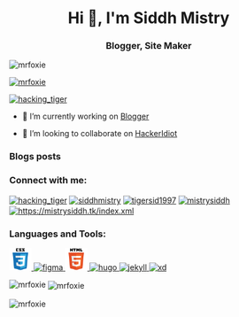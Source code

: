 <h1 align="center">Hi 👋, I'm Siddh Mistry</h1>
<h3 align="center">Blogger, Site Maker</h3>

<p align="left"> <img src="https://komarev.com/ghpvc/?username=mrfoxie&label=Profile%20views&color=0e75b6&style=flat" alt="mrfoxie" /> </p>

<p align="left"> <a href="https://github.com/ryo-ma/github-profile-trophy"><img src="https://github-profile-trophy.vercel.app/?username=mrfoxie" alt="mrfoxie" /></a> </p>

<p align="left"> <a href="https://twitter.com/hacking_tiger" target="blank"><img src="https://img.shields.io/twitter/follow/hacking_tiger?logo=twitter&style=for-the-badge" alt="hacking_tiger" /></a> </p>

- 🔭 I’m currently working on [Blogger](https://mistrysiddh.tk)

- 👯 I’m looking to collaborate on [HackerIdiot](https://hackeridiot.com)

### Blogs posts
<!-- BLOG-POST-LIST:START -->
<!-- BLOG-POST-LIST:END -->

<h3 align="left">Connect with me:</h3>
<p align="left">
<a href="https://twitter.com/hacking_tiger" target="blank"><img align="center" src="https://cdn.jsdelivr.net/npm/simple-icons@3.0.1/icons/twitter.svg" alt="hacking_tiger" height="30" width="40" /></a>
<a href="https://linkedin.com/in/siddhmistry" target="blank"><img align="center" src="https://cdn.jsdelivr.net/npm/simple-icons@3.0.1/icons/linkedin.svg" alt="siddhmistry" height="30" width="40" /></a>
<a href="https://fb.com/tigersid1997" target="blank"><img align="center" src="https://cdn.jsdelivr.net/npm/simple-icons@3.0.1/icons/facebook.svg" alt="tigersid1997" height="30" width="40" /></a>
<a href="https://instagram.com/mistrysiddh" target="blank"><img align="center" src="https://cdn.jsdelivr.net/npm/simple-icons@3.0.1/icons/instagram.svg" alt="mistrysiddh" height="30" width="40" /></a>
<a href="/https://mistrysiddh.tk/index.xml" target="blank"><img align="center" src="https://cdn.jsdelivr.net/npm/simple-icons@3.0.1/icons/rss.svg" alt="https://mistrysiddh.tk/index.xml" height="30" width="40" /></a>
</p>

<h3 align="left">Languages and Tools:</h3>
<p align="left"> <a href="https://www.w3schools.com/css/" target="_blank"> <img src="https://raw.githubusercontent.com/devicons/devicon/master/icons/css3/css3-original-wordmark.svg" alt="css3" width="40" height="40"/> </a> <a href="https://www.figma.com/" target="_blank"> <img src="https://www.vectorlogo.zone/logos/figma/figma-icon.svg" alt="figma" width="40" height="40"/> </a> <a href="https://www.w3.org/html/" target="_blank"> <img src="https://raw.githubusercontent.com/devicons/devicon/master/icons/html5/html5-original-wordmark.svg" alt="html5" width="40" height="40"/> </a> <a href="https://gohugo.io/" target="_blank"> <img src="https://api.iconify.design/logos-hugo.svg" alt="hugo" width="40" height="40"/> </a> <a href="https://jekyllrb.com/" target="_blank"> <img src="https://www.vectorlogo.zone/logos/jekyllrb/jekyllrb-icon.svg" alt="jekyll" width="40" height="40"/> </a> <a href="https://www.adobe.com/products/xd.html" target="_blank"> <img src="https://cdn.worldvectorlogo.com/logos/adobe-xd.svg" alt="xd" width="40" height="40"/> </a> </p>

<p><img align="left" src="https://github-readme-stats.vercel.app/api/top-langs?username=mrfoxie&show_icons=true&locale=en&layout=compact" alt="mrfoxie" /></p>

<p>&nbsp;<img align="center" src="https://github-readme-stats.vercel.app/api?username=mrfoxie&show_icons=true&locale=en" alt="mrfoxie" /></p>

<p><img align="center" src="https://github-readme-streak-stats.herokuapp.com/?user=mrfoxie&" alt="mrfoxie" /></p>
